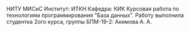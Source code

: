 НИТУ МИСиС Институт: ИТКН Кафедра: КИК Курсовая работа по технологиям программирования "База данных". 
Работу выполнила студентка 2ого курса, группы БПМ-19-2: Акимова А. А.
